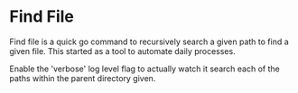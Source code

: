 # Find File

Find file is a quick go command to recursively search a given path to find a given file. This started as a tool to automate daily processes.

Enable the 'verbose' log level flag to actually watch it search each of the paths within the parent directory given. 